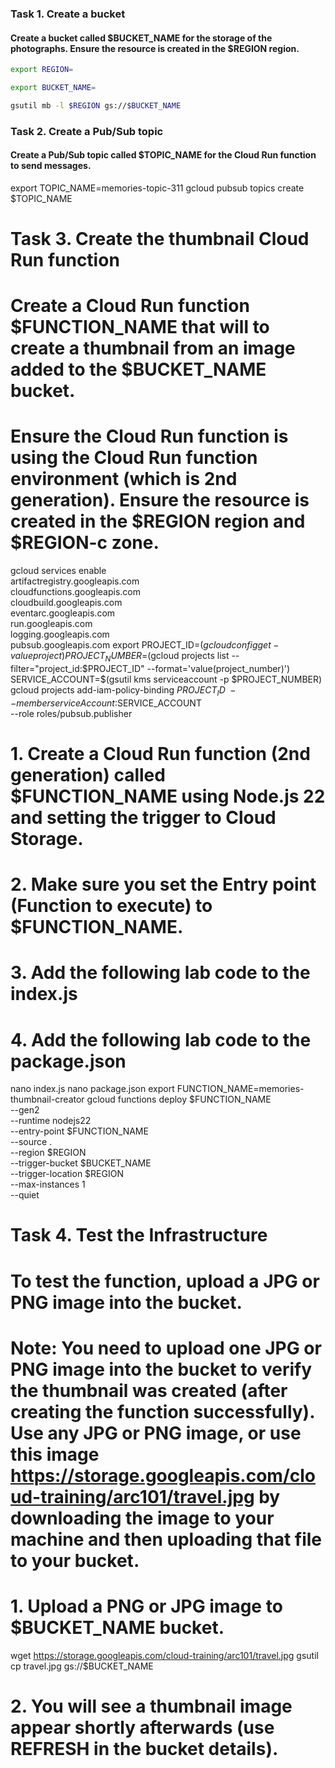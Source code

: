 ### Task 1. Create a bucket

#### Create a bucket called $BUCKET_NAME for the storage of the photographs. Ensure the resource is created in the $REGION region.

```bash
export REGION=
```

```bash
export BUCKET_NAME=
```

```bash
gsutil mb -l $REGION gs://$BUCKET_NAME
```

### Task 2. Create a Pub/Sub topic

#### Create a Pub/Sub topic called $TOPIC_NAME for the Cloud Run function to send messages.

export TOPIC_NAME=memories-topic-311
gcloud pubsub topics create $TOPIC_NAME

# Task 3. Create the thumbnail Cloud Run function

# Create a Cloud Run function $FUNCTION_NAME that will to create a thumbnail from an image added to the $BUCKET_NAME bucket.

# Ensure the Cloud Run function is using the Cloud Run function environment (which is 2nd generation). Ensure the resource is created in the $REGION region and $REGION-c zone.

gcloud services enable \
 artifactregistry.googleapis.com \
 cloudfunctions.googleapis.com \
 cloudbuild.googleapis.com \
 eventarc.googleapis.com \
 run.googleapis.com \
 logging.googleapis.com \
 pubsub.googleapis.com
export PROJECT_ID=$(gcloud config get-value project)
PROJECT_NUMBER=$(gcloud projects list --filter="project_id:$PROJECT_ID" --format='value(project_number)')
SERVICE_ACCOUNT=$(gsutil kms serviceaccount -p $PROJECT_NUMBER)
gcloud projects add-iam-policy-binding $PROJECT_ID \
  --member serviceAccount:$SERVICE_ACCOUNT \
 --role roles/pubsub.publisher

# 1. Create a Cloud Run function (2nd generation) called $FUNCTION_NAME using Node.js 22 and setting the trigger to Cloud Storage.

# 2. Make sure you set the Entry point (Function to execute) to $FUNCTION_NAME.

# 3. Add the following lab code to the index.js

# 4. Add the following lab code to the package.json

nano index.js
nano package.json
export FUNCTION_NAME=memories-thumbnail-creator
gcloud functions deploy $FUNCTION_NAME \
 --gen2 \
 --runtime nodejs22 \
 --entry-point $FUNCTION_NAME \
 --source . \
 --region $REGION \
 --trigger-bucket $BUCKET_NAME \
 --trigger-location $REGION \
 --max-instances 1 \
 --quiet

# Task 4. Test the Infrastructure

# To test the function, upload a JPG or PNG image into the bucket.

# Note: You need to upload one JPG or PNG image into the bucket to verify the thumbnail was created (after creating the function successfully). Use any JPG or PNG image, or use this image https://storage.googleapis.com/cloud-training/arc101/travel.jpg by downloading the image to your machine and then uploading that file to your bucket.

# 1. Upload a PNG or JPG image to $BUCKET_NAME bucket.

wget https://storage.googleapis.com/cloud-training/arc101/travel.jpg
gsutil cp travel.jpg gs://$BUCKET_NAME

# 2. You will see a thumbnail image appear shortly afterwards (use REFRESH in the bucket details).

```

```
